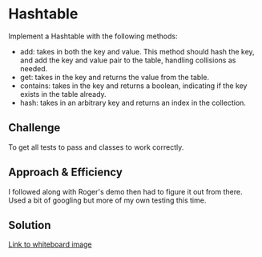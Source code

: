<!-- Challenge 05 -->
# Hashtable
<!-- Short summary or background information -->
Implement a Hashtable with the following methods:

- add: takes in both the key and value. This method should hash the key, and add the key and value pair to the table, handling collisions as needed.
- get: takes in the key and returns the value from the table.
- contains: takes in the key and returns a boolean, indicating if the key exists in the table already.
- hash: takes in an arbitrary key and returns an index in the collection.

## Challenge
<!-- Description of the challenge -->
To get all tests to pass and classes to work correctly.

## Approach & Efficiency
<!-- What approach did you take? Why? What is the Big O space/time for this approach? -->
I followed along with Roger's demo then had to figure it out from there. Used a bit of googling but more of my own testing this time.

## Solution
<!-- Embedded whiteboard image -->
[Link to whiteboard image](../assets/hashtable.png)